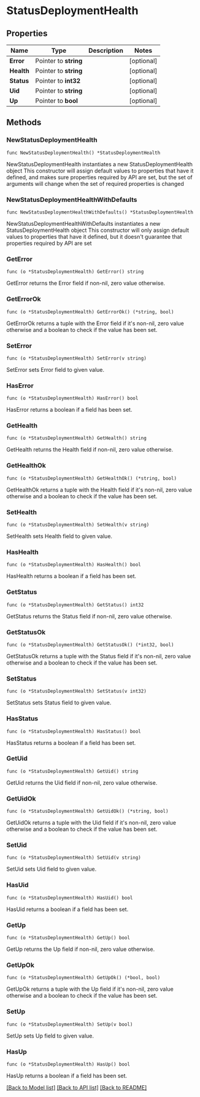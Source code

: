 # StatusDeploymentHealth

## Properties

Name | Type | Description | Notes
------------ | ------------- | ------------- | -------------
**Error** | Pointer to **string** |  | [optional] 
**Health** | Pointer to **string** |  | [optional] 
**Status** | Pointer to **int32** |  | [optional] 
**Uid** | Pointer to **string** |  | [optional] 
**Up** | Pointer to **bool** |  | [optional] 

## Methods

### NewStatusDeploymentHealth

`func NewStatusDeploymentHealth() *StatusDeploymentHealth`

NewStatusDeploymentHealth instantiates a new StatusDeploymentHealth object
This constructor will assign default values to properties that have it defined,
and makes sure properties required by API are set, but the set of arguments
will change when the set of required properties is changed

### NewStatusDeploymentHealthWithDefaults

`func NewStatusDeploymentHealthWithDefaults() *StatusDeploymentHealth`

NewStatusDeploymentHealthWithDefaults instantiates a new StatusDeploymentHealth object
This constructor will only assign default values to properties that have it defined,
but it doesn't guarantee that properties required by API are set

### GetError

`func (o *StatusDeploymentHealth) GetError() string`

GetError returns the Error field if non-nil, zero value otherwise.

### GetErrorOk

`func (o *StatusDeploymentHealth) GetErrorOk() (*string, bool)`

GetErrorOk returns a tuple with the Error field if it's non-nil, zero value otherwise
and a boolean to check if the value has been set.

### SetError

`func (o *StatusDeploymentHealth) SetError(v string)`

SetError sets Error field to given value.

### HasError

`func (o *StatusDeploymentHealth) HasError() bool`

HasError returns a boolean if a field has been set.

### GetHealth

`func (o *StatusDeploymentHealth) GetHealth() string`

GetHealth returns the Health field if non-nil, zero value otherwise.

### GetHealthOk

`func (o *StatusDeploymentHealth) GetHealthOk() (*string, bool)`

GetHealthOk returns a tuple with the Health field if it's non-nil, zero value otherwise
and a boolean to check if the value has been set.

### SetHealth

`func (o *StatusDeploymentHealth) SetHealth(v string)`

SetHealth sets Health field to given value.

### HasHealth

`func (o *StatusDeploymentHealth) HasHealth() bool`

HasHealth returns a boolean if a field has been set.

### GetStatus

`func (o *StatusDeploymentHealth) GetStatus() int32`

GetStatus returns the Status field if non-nil, zero value otherwise.

### GetStatusOk

`func (o *StatusDeploymentHealth) GetStatusOk() (*int32, bool)`

GetStatusOk returns a tuple with the Status field if it's non-nil, zero value otherwise
and a boolean to check if the value has been set.

### SetStatus

`func (o *StatusDeploymentHealth) SetStatus(v int32)`

SetStatus sets Status field to given value.

### HasStatus

`func (o *StatusDeploymentHealth) HasStatus() bool`

HasStatus returns a boolean if a field has been set.

### GetUid

`func (o *StatusDeploymentHealth) GetUid() string`

GetUid returns the Uid field if non-nil, zero value otherwise.

### GetUidOk

`func (o *StatusDeploymentHealth) GetUidOk() (*string, bool)`

GetUidOk returns a tuple with the Uid field if it's non-nil, zero value otherwise
and a boolean to check if the value has been set.

### SetUid

`func (o *StatusDeploymentHealth) SetUid(v string)`

SetUid sets Uid field to given value.

### HasUid

`func (o *StatusDeploymentHealth) HasUid() bool`

HasUid returns a boolean if a field has been set.

### GetUp

`func (o *StatusDeploymentHealth) GetUp() bool`

GetUp returns the Up field if non-nil, zero value otherwise.

### GetUpOk

`func (o *StatusDeploymentHealth) GetUpOk() (*bool, bool)`

GetUpOk returns a tuple with the Up field if it's non-nil, zero value otherwise
and a boolean to check if the value has been set.

### SetUp

`func (o *StatusDeploymentHealth) SetUp(v bool)`

SetUp sets Up field to given value.

### HasUp

`func (o *StatusDeploymentHealth) HasUp() bool`

HasUp returns a boolean if a field has been set.


[[Back to Model list]](../README.md#documentation-for-models) [[Back to API list]](../README.md#documentation-for-api-endpoints) [[Back to README]](../README.md)


